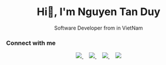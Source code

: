 <h1 align="center">Hi👋, I'm Nguyen Tan Duy</h1>

<p align="center">Software Developer from in VietNam</p>

### Connect with me
<p align="center">
  <a href="https://www.facebook.com/ntanduy03">
    <img src="https://img.shields.io/badge/Facebook-%231877F2.svg?style=for-the-badge&logo=Facebook&logoColor=white">
  </a>
  &nbsp;&nbsp;&nbsp;
  <a href="https://www.instagram.com/cuxe2612">
    <img src="https://img.shields.io/badge/Instagram-%23E4405F.svg?style=for-the-badge&logo=Instagram&logoColor=white">
  </a>
  &nbsp;&nbsp;&nbsp;
  <a href="https://twitter.com/ng_tanduy">
    <img src="https://img.shields.io/badge/X-%23000000.svg?style=for-the-badge&logo=X&logoColor=white">
  </a>
  &nbsp;&nbsp;&nbsp;
  <a href="https://www.linkedin.com/in/nguyen-tan-duy-a049a92a6/">
    <img src="https://img.shields.io/badge/linkedin-%230077B5.svg?style=for-the-badge&logo=linkedin&logoColor=white">
  </a>
</p>


